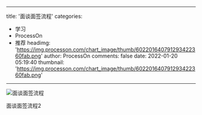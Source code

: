 
---
title: '面谈面签流程'
categories: 
 - 学习
 - ProcessOn
 - 推荐
headimg: 'https://img.processon.com/chart_image/thumb/602201640791293422360fab.png'
author: ProcessOn
comments: false
date: 2022-01-20 05:19:40
thumbnail: 'https://img.processon.com/chart_image/thumb/602201640791293422360fab.png'
---

<div>   
<img class="thumb" alt="面谈面签流程" src="https://img.processon.com/chart_image/thumb/602201640791293422360fab.png" referrerpolicy="no-referrer">
<p>面谈面签流程2</p>  
</div>
            